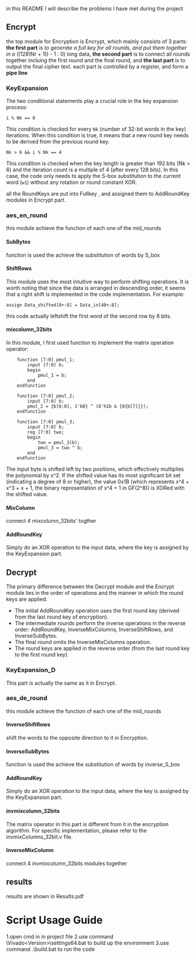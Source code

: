 in this README I will describe the problems I have met during the project

## Encrypt

the top module for Encryption is Encrypt, which mainly consists of 3 parts: **the first part** *is to generate a full key for all rounds, and put them together in a ((128*(Nr + 1)) - 1 : 0) long data, **the second part** is to connect all rounds together incluing the first round and the final round, and **the last part** is to output the final cipher text. each part is controlled by a register, and form a **pipe line**

### KeyExpansion

The two conditional statements play a crucial role in the key expansion process:

```
i % Nk == 0
```

This condition is checked for every `Nk` (number of 32-bit words in the key) iterations. When this condition is true, it means that a new round key needs to be derived from the previous round key.

```
Nk > 6 && i % Nk == 4
```

This condition is checked when the key length is greater than 192 bits (Nk > 6) and the iteration count is a multiple of 4 (after every 128 bits). In this case, the code only needs to apply the S-box substitution to the current word (`w1`) without any rotation or round constant XOR.

all the RoundKeys are put into Fullkey , and assigned them to AddRoundKey modules in Encrypt part.

### aes_en_round

this module achieve the function of each one of the mid_rounds

#### SubBytes

function is used the achieve the substitution of words by S_box

#### ShiftRows

This module uses the most intuitive way to perform shifting operations. It is worth noting that since the data is arranged in descending order, it seems that a right shift is implemented in the code implementation. For example:

```
assign Data_shifted[8+:8] = Data_in[40+:8];
```

this code actually leftshift the first word of the second row by 8 bits.


#### mixcolumn_32bits
In this module, I first used function to implement the matrix operation operator:

```
    function [7:0] pmul_1;
        input [7:0] b;
        begin
            pmul_1 = b;
        end
    endfunction
  
    function [7:0] pmul_2;
        input [7:0] b;
        pmul_2 = {b[6:0], 1'b0} ^ (8'h1b & {8{b[7]}});
    endfunction
  
    function [7:0] pmul_3;
        input [7:0] b;
        reg [7:0] two;
        begin
            two = pmul_2(b);
            pmul_3 = two ^ b;
        end
    endfunction
```

The input byte is shifted left by two positions, which effectively multiplies the polynomial by x^2. If the shifted value has its most significant bit set (indicating a degree of 8 or higher), the value 0x1B (which represents x^4 + x^3 + x + 1, the binary representation of x^4 + 1 in GF(2^8)) is XORed with the shifted value.

#### MixColumn
connect 4 mixcolumn_32bits' togther

#### AddRoundKey

Simply do an XOR operation to the input data, where the key is assigned by the KeyExpansion part.

## Decrypt

The primary difference between the Decrypt module and the Encrypt module lies in the order of operations and the manner in which the round keys are applied.

* The initial AddRoundKey operation uses the first round key (derived from the last round key of encryption).
* The intermediate rounds perform the inverse operations in the reverse order: AddRoundKey, InverseMixColumns, InverseShiftRows, and InverseSubBytes.
* The final round omits the InverseMixColumns operation.
* The round keys are applied in the reverse order (from the last round key to the first round key).

### KeyExpansion_D

This part is actually the same as it in Encrypt.

### aes_de_round

this module achieve the function of each one of the mid_rounds

#### InverseShiftRows

shift the words to the opposite direction to it in Encryption.

#### InverseSubBytes

function is used the achieve the substitution of words by inverse_S_box

#### AddRoundKey

Simply do an XOR operation to the input data, where the key is assigned by the KeyExpansion part.

#### invmixcolumn_32bits

The matrix operator in this part is different from it in the encryption algorithm. For specific implementation, please refer to the invmixColumns_32bit.v file.

#### InverseMixColumn
connect 4 invmixcolumn_32bits modules together

## results 
results are shown in Results.pdf


# Script Usage Guide
1.open cmd in in project file
2.use command <Xilinx Installation Path>\Vivado\<Version>\settings64.bat to build up the environment
3.use command .\build.bat to run the code


